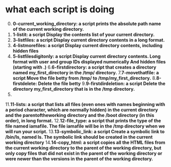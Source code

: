# what each script is doing
0. **0-current_working_directory: a script prints the absolute path name of the current working directory.**
1. **1-listit: a script Display the contents list of your current directory.**
3. **3-listfiles: a script Display current directory contents in a long format.** 
4. **4-listmorefiles: a script Display current directory contents, including hidden files**
5. **5-listfilesdigitonly: a script Display current directory contents. Long format  with user and group IDs displayed numerically  And hidden files (starting with .)**
6.**6-firstdirectory:  a script that creates a directory named my_first_directory in the /tmp/ directory.**
7.**7-movethatfile: a script Move the file betty from /tmp/ to /tmp/my_first_directory.**
8.**8-firstdelete: Delete the file betty**
9.**9-firstdirdeletion: a script Delete the directory my_first_directory that is in the /tmp directory.**
10.
11.**11-lists:  a script that lists all files (even ones with names beginning with a period character, which are normally hidden) in the current directory and the parentoftheworking directory and the /boot directory (in this order), in long format.**
12.**12-file_type:  a script that prints the type of the file named iamafile. The file iamafile will be in the /tmp directory when we will run your script.**
13.**13-symbolic_link: a script Create a symbolic link to /bin/ls, named __ls__. The symbolic link should be created in the current working directory**
14.**14-copy_html: a script copies all the HTML files from the current working directory to the parent of the working directory, but only copy files that did not exist in the parent of the working directory or were newer than the versions in the parent of the working directory.**

